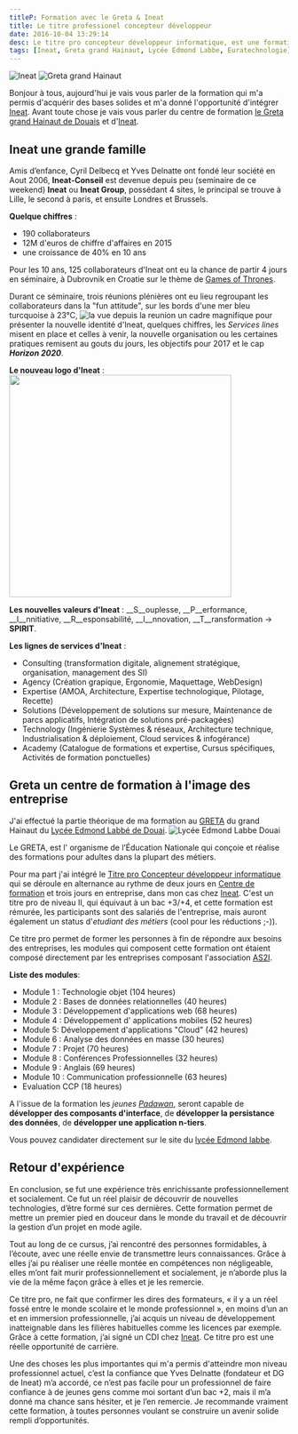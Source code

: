 ```yaml
---
titleP: Formation avec le Greta & Ineat
title: Le titre professionel concepteur développeur
date: 2016-10-04 13:29:14
desc: Le titre pro concepteur développeur informatique, est une formation bac +3 +4 en alternance, j'ai effectué cette dernière avec le Greta grand Hainaut, et Ineat
tags: [Ineat, Greta grand Hainaut, Lycée Edmond Labbe, Euratechnologie]
---
```

![Ineat](ineat.png) ![Greta grand Hainaut](greta.png)

Bonjour à tous, aujourd'hui je vais vous parler de la formation qui m'a permis d'acquérir des bases solides et m'a donné l'opportunité d'intégrer [Ineat](http://www.ineat-conseil.com/fr/). Avant toute chose je vais vous parler du centre de formation [le Greta grand Hainaut de Douais](http://www.greta-npdc.fr/greta/grand-hainaut/) et d'[Ineat](http://www.ineat-conseil.com/fr/).

## Ineat une grande famille

Amis d’enfance, Cyril Delbecq et Yves Delnatte ont fondé leur société en Aout 2006, __Ineat-Conseil__ est devenue depuis peu (seminaire de ce weekend) __Ineat__ ou __Ineat Group__, possédant 4 sites, le principal se trouve à Lille, le second à paris, et ensuite Londres et Brussels.

__Quelque chiffres__ :

 * 190 collaborateurs
 * 12M d'euros de chiffre d'affaires en 2015
 * une croissance de 40% en 10 ans

Pour les 10 ans, 125 collaborateurs d'Ineat ont eu la chance de partir 4 jours en séminaire, à Dubrovnik en Croatie sur le thème de [Games of Thrones](https://fr.wikipedia.org/wiki/Game_of_Thrones).

Durant ce séminaire, trois réunions plénières ont eu lieu regroupant les collaborateurs dans la "fun attitude", sur les bords d'une mer bleu turcquoise à 23°C, ![la vue depuis la reunion](Vue_Reunion.jpg) un cadre magnifique pour présenter la nouvelle identité d'Ineat, quelques chiffres, les *Services lines* misent en place et celles à venir, la nouvelle organisation ou les certaines pratiques remisent au gouts du jours, les objectifs pour 2017 et le cap __*Horizon 2020*__.

__Le nouveau logo d'Ineat__ :
<img src="logo_agence_ineat.png" width="400">

__Les nouvelles valeurs d'Ineat__ :  __S__ouplesse, __P__erformance, __I__nnitiative, __R__esponsabilité, __I__nnovation, __T__ransformation → __SPIRIT__.

__Les lignes de services d'Ineat__ :

  * Consulting (transformation digitale, alignement stratégique, organisation, management des SI)
  * Agency (Création grapique, Ergonomie, Maquettage, WebDesign)
  * Expertise (AMOA, Architecture, Expertise technologique, Pilotage, Recette)
  * Solutions (Développement de solutions sur mesure, Maintenance de parcs applicatifs, Intégration de solutions pré-packagées)
  * Technology (Ingénierie Systèmes & réseaux, Architecture technique, Industrialisation & déploiement, Cloud services & infogérance)
  * Academy (Catalogue de formations et expertise, Cursus spécifiques, Activités de formation ponctuelles)



## Greta un centre de formation à l'image des entreprise

J'ai effectué la partie théorique de ma formation au [GRETA](http://www.greta-npdc.fr/greta/grand-hainaut/) du grand Hainaut du [Lycée Edmond Labbé de Douai](http://edmond-labbe.savoirsnumeriques5962.fr/). ![Lycée Edmond Labbe Douai](labbe.jpg)

Le GRETA, est l' organisme de l’Éducation Nationale qui conçoie et réalise des formations pour adultes dans la plupart des métiers.

Pour ma part j'ai intégré le [Titre pro Concepteur développeur informatique](http://www.greta-npdc.fr/actualite/devenez-concepteur-developpeur-informatique-video/) qui se déroule en alternance au rythme de deux jours en [Centre de formation](http://edmond-labbe.savoirsnumeriques5962.fr/actualites/titre-professionnel-quot-concepteur-developpeur-informatique-quot-/) et trois jours en entreprise, dans mon cas chez [Ineat](http://www.ineat-conseil.com/fr/).
C'est un titre pro de niveau II, qui équivaut à un bac +3/+4, et cette formation est rémurée, les participants sont des salariés de l'entreprise, mais auront également un status d'*etudiant des métiers* (cool pour les réductions ;-)).

Ce titre pro permet de former les personnes à fin de répondre aux besoins des entreprises, les modules qui composent cette formation ont étaient composé directement par les entreprises composant l'association [AS2I](http://www.as2i.asso.fr/).

__Liste des modules__:

 * Module 1 : Technologie objet (104 heures)
 * Module 2 : Bases de données relationnelles  (40 heures)
 * Module 3 : Développement d'applications web (68 heures)
 * Module 4 : Développement d' applications mobiles (52 heures)
 * Module 5: Développement d'applications "Cloud"  (42 heures)
 * Module 6 : Analyse des données en masse (30 heures)
 * Module 7 : Projet (70 heures)
 * Module 8 : Conférences Professionnelles (32 heures)
 * Module 9 : Anglais (69 heures)
 * Module 10 : Communication professionnelle (63 heures)
 * Evaluation CCP (18 heures)

A l'issue de la formation les *jeunes [Padawan](http://fr.starwars.wikia.com/wiki/Padawan)*, seront capable de __développer des composants d'interface__, de __développer la persistance des données__, de __développer une application n-tiers__.

Vous pouvez candidater directement sur le site du [lycée Edmond labbe](http://edmond-labbe.savoirsnumeriques5962.fr/actualites/titre-professionnel-quot-concepteur-developpeur-informatique-quot-/).

## Retour d'expérience

En conclusion, se fut une expérience très enrichissante professionnellement et socialement. Ce fut un réel plaisir de découvrir de nouvelles technologies, d’être formé sur ces dernières. Cette formation permet de mettre un premier pied en douceur dans le monde du travail et de découvrir la gestion d’un projet en mode agile.

Tout au long de ce cursus, j’ai rencontré des personnes formidables, à l’écoute, avec une réelle envie de transmettre leurs connaissances. Grâce à elles j’ai pu réaliser une réelle montée en compétences non négligeable, elles m’ont fait murir professionnellement et socialement, je n’aborde plus la vie de la même façon grâce à elles et je les remercie.

Ce titre pro, ne fait que confirmer les dires des formateurs, « il y a un réel fossé entre le monde scolaire et le monde professionnel », en moins d’un an et en immersion professionnelle, j’ai acquis un niveau de développement inatteignable dans les filières habituelles comme les licences par exemple. Grâce à cette formation, j’ai signé un CDI chez [Ineat](http://www.ineat-conseil.com/fr/). Ce titre pro est une réelle opportunité de carrière.

Une des choses les plus importantes qui m'a permis d'atteindre mon niveau professionnel actuel, c’est la confiance que Yves Delnatte (fondateur et DG de Ineat) m’a accordé, ce n’est pas facile pour un professionnel de faire confiance à de jeunes gens comme moi sortant d’un bac +2, mais il m’a donné ma chance sans hésiter, et je l’en remercie. Je recommande vraiment cette formation, à toutes personnes voulant se construire un avenir solide rempli d’opportunités.


